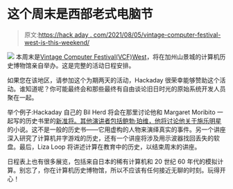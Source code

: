 # 这个周末是西部老式电脑节

> 原文:[https://hack aday . com/2021/08/05/vintage-computer-festival-west-is-this-weekend/](https://hackaday.com/2021/08/05/vintage-computer-festival-west-is-this-weekend/)

[![](../Images/208d9428b1290354d89969d252d2024c.png)](https://hackaday.com/wp-content/uploads/2021/08/VCF-02_2020_02.jpg) 本周末是[Vintage Computer Festival(VCF)West](https://vcfed.org/wp/festivals/vintage-computer-festival-west/)，将在加州山景城的计算机历史博物馆亲自举办。这是完整的活动日程安排。

如果您在该地区，请参加这个为期两天的活动，Hackaday 很荣幸能够赞助这个活动。谁知道呢？你可能最终会和那些最终有自由谈论旧日时光的原始系统开发人员聚在一起。

举个例子:Hackaday 自己的 Bil Herd 将会在那里讨论他和 Margaret Moribito 一起写的历史书里的[新准将。其他演讲者包括鲍勃·珀维，他将讨论](https://www.amazon.com/dp/B09BDF92F4/ref=cm_sw_em_r_mt_dp_3BGAHTMX2HBN248M040T)[他关于施乐明星](https://www.amazon.com/dp/1736298615/ref=cm_sw_em_r_mt_dp_VTXF04STXY45Q1JBD6WF)的小说。这不是一般的历史书——它用虚构的人物来演绎真实的事件。另一个讲座深入研究了计算机井字游戏的历史，还有一个讲座将涉及用示波器找回丢失的软盘。最后，Liza Loop 将讲述计算在教育中的历史，以结束周末的讲座。

日程表上也有很多展览，包括来自日本的稀有计算机和 20 世纪 60 年代的模拟计算。别忘了，你在计算机历史博物馆，所以不应该有任何接近无聊的时刻。玩得开心！